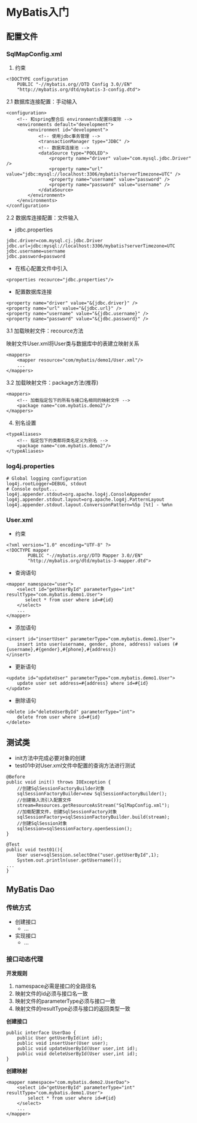 # MyBatis入门

## 配置文件

### SqlMapConfig.xml
1. 约束
```
<!DOCTYPE configuration
    PUBLIC "-//mybatis.org//DTD Config 3.0//EN"
    "http://mybatis.org/dtd/mybatis-3-config.dtd">
```
2.1 数据库连接配置：手动输入
```
<configuration>
    <!-- 和spring整合后 environments配置将废除 -->
    <environments default="development">
        <environment id="development">
            <!-- 使用jdbc事务管理 -->
            <transactionManager type="JDBC" />
            <!-- 数据库连接池 -->
            <dataSource type="POOLED">
                <property name="driver" value="com.mysql.jdbc.Driver" />
                <property name="url" value="jdbc:mysql://localhost:3306/mybatis?serverTimezone=UTC" />
                <property name="username" value="password" />
                <property name="password" value="username" />
            </dataSource>
        </environment>
    </environments>
</configuration>
```

2.2 数据库连接配置：文件输入   

+ jdbc.properties
```
jdbc.driver=com.mysql.cj.jdbc.Driver
jdbc.url=jdbc:mysql://localhost:3306/mybatis?serverTimezone=UTC
jdbc.username=username
jdbc.password=password
```
+ 在核心配置文件中引入
```
<properties recource="jdbc.properties"/>
```
+ 配置数据库连接
```
<property name="driver" value="&{jdbc.driver}" />
<property name="url" value="&{jdbc.url}" />
<property name="username" value="&{jdbc.username}" />
<property name="password" value="&{jdbc.password}" />
```
3.1 加载映射文件：recource方法   

映射文件User.xml将User类与数据库中的表建立映射关系
```
<mappers>
    <mapper resource="com/mybatis/demo1/User.xml"/>
    ...
</mappers>
```
3.2 加载映射文件：package方法(推荐)
```
<mappers>
    <!-- 加载指定包下的所有与接口名相同的映射文件 -->
    <package name="com.mybatis.demo2"/>
</mappers>
```
4. 别名设置
```
<typeAliases>
    <!-- 指定包下的类都将类名定义为别名 -->
    <package name="com.mybatis.demo2"/>
</typeAliases>
```

### log4j.properties
```
# Global logging configuration
log4j.rootLogger=DEBUG, stdout
# Console output...
log4j.appender.stdout=org.apache.log4j.ConsoleAppender
log4j.appender.stdout.layout=org.apache.log4j.PatternLayout
log4j.appender.stdout.layout.ConversionPattern=%5p [%t] - %m%n
```

### User.xml
+ 约束
```
<?xml version="1.0" encoding="UTF-8" ?>
<!DOCTYPE mapper
        PUBLIC "-//mybatis.org//DTD Mapper 3.0//EN"
        "http://mybatis.org/dtd/mybatis-3-mapper.dtd">
```

+ 查询语句
```
<mapper namespace="user">
    <select id="getUserById" parameterType="int" resultType="com.mybatis.demo1.User">
       select * from user where id=#{id}
    </select>
    ...
</mapper>
```
+ 添加语句
```
<insert id="insertUser" parameterType="com.mybatis.demo1.User">
    insert into user(username, gender, phone, address) values (#{username},#{gender},#{phone},#{address})
</insert>
```
+ 更新语句
```
<update id="updateUser" parameterType="com.mybatis.demo1.User">
    update user set address=#{address} where id=#{id}
</update>
```
+ 删除语句
```
<delete id="deleteUserById" parameterType="int">
    delete from user where id=#{id}
</delete>
```

## 测试类
+ init方法中完成必要对象的创建
+ test01中对User.xml文件中配置的查询方法进行测试
```
@Before
public void init() throws IOException {
    //创建SqlSessionFactoryBuilder对象
    sqlSessionFactoryBuilder=new SqlSessionFactoryBuilder();
    //创建输入流引入配置文件
    stream=Resources.getResourceAsStream("SqlMapConfig.xml");
    //加载配置文件，创建SqlSessionFactory对象
    sqlSessionFactory=sqlSessionFactoryBuilder.build(stream);
    //创建SqlSession对象
    sqlSession=sqlSessionFactory.openSession();
}

@Test
public void test01(){
    User user=sqlSession.selectOne("user.getUserById",1);
    System.out.println(user.getUsername());
...
}
```
## MyBatis Dao

### 传统方式
+ 创建接口
   + ...
+ 实现接口
   + ...
### 接口动态代理
**开发规则**
1. namespace必需是接口的全路径名
2. 映射文件的id必须与接口名一致
3. 映射文件的parameterType必须与接口一致
4. 映射文件的resultType必须与接口的返回类型一致   

**创建接口**
```
public interface UserDao {
    public User getUserById(int id);
    public void insertUser(User user);
    public void updateUserById(User user,int id);
    public void deleteUserById(User user,int id);
}
```
**创建映射**
```
<mapper namespace="com.mybatis.demo2.UserDao">
    <select id="getUserById" parameterType="int" resultType="com.mybatis.demo1.User">
        select * from user where id=#{id}
    </select>
    ...
</mapper>
```

